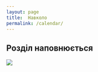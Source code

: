 ```yaml
---
layout: page
title:  Навколо
permalink: /calendar/
---
```


<h2 class="text-center">Розділ наповнюється</h2>

<p class="text-center">
  <img src="http://s2.quickmeme.com/img/bb/bb9e43ab5aa33d4624bc764c783dba9fe5bab8b1299b364169f0d8582e809fe6.jpg">
</p>
